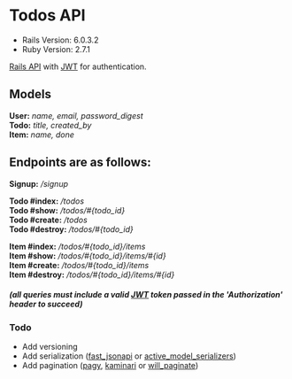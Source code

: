 # Todos API

- Rails Version: 6.0.3.2
- Ruby Version: 2.7.1

[Rails API](https://guides.rubyonrails.org/api_app.html) with [JWT](https://jwt.io/) for authentication.

## Models
**User:** _name, email, password_digest_  
**Todo:** _title, created_by_  
**Item:** _name, done_

 ## Endpoints are as follows:
**Signup:** _/signup_

**Todo #index:** _/todos_  
**Todo #show:** _/todos/#{todo_id}_  
**Todo #create:** _/todos_  
**Todo #destroy:** _/todos/#{todo_id}_  

**Item #index:** _/todos/#{todo_id}/items_  
**Item #show:** _/todos/#{todo_id}/items/#{id}_  
**Item #create:** _/todos/#{todo_id}/items_  
**Item #destroy:** _/todos/#{todo_id}/items/#{id}_

##### (all queries must include a valid [JWT](https://jwt.io/) token passed in the 'Authorization' header to succeed)

### Todo
- Add versioning
- Add serialization ([fast_jsonapi](https://github.com/Netflix/fast_jsonapi) or [active_model_serializers](https://github.com/rails-api/active_model_serializers))
- Add pagination ([pagy](https://github.com/ddnexus/pagy), [kaminari](https://github.com/kaminari/kaminari) or [will_paginate](https://github.com/mislav/will_paginate/tree/v3.3.0))
